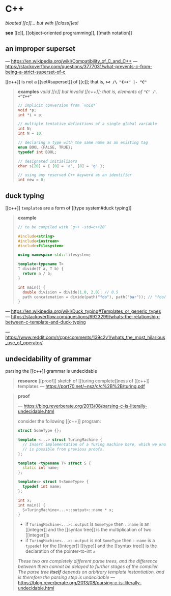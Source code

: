 # C++

_bloated [[c]]&hellip; but with [[class]]es!_

**see** [[c]], [[object-oriented programming]], [[math notation]]

## an improper superset

&mdash; <https://en.wikipedia.org/wiki/Compatibility_of_C_and_C++> &mdash; <https://stackoverflow.com/questions/3777031/what-prevents-c-from-being-a-strict-superset-of-c>

[[c++]] is not a [[set#superset]] of [[c]]; that is, **`>< /\ "C++" |- "C"`**

> **examples** _valid [[c]] but invalid [[c++]]; that is, elements of **`"C" /\ +"C++"`**_
>
> ```c
> // implicit conversion from `void*`
> void *p;
> int *i = p;
>
> // multiple tentative definitions of a single global variable
> int N;
> int N = 10;
>
> // declaring a type with the same name as an existing tag
> enum BOOL {FALSE, TRUE};
> typedef int BOOL;
>
> // designated initializers
> char s[20] = { [0] = 'a', [8] = 'g' };
>
> // using any reserved C++ keyword as an identifier
> int new = 0;
> ```

## duck typing

[[c++]] `template`s are a form of [[type system#duck typing]]

> **example**
>
> ```cpp
> // to be compiled with `g++ -std=c++20`
>
> #include<string>
> #include<iostream>
> #include<filesystem>
>
> using namespace std::filesystem;
>
> template<typename T>
> T divide(T a, T b) {
>   return a / b;
> }
>
> int main() {
>   double division = divide(1.0, 2.0); // 0.5
>   path concatenation = divide(path("foo"), path("bar")); // "foo/bar"
> }
> ```

&mdash; <https://en.wikipedia.org/wiki/Duck_typing#Templates_or_generic_types> &mdash; <https://stackoverflow.com/questions/6923299/whats-the-relationship-between-c-template-and-duck-typing>

&mdash; <https://www.reddit.com/r/cpp/comments/139c2v1/whats_the_most_hilarious_use_of_operator/>

## undecidability of grammar

parsing the [[c++]] grammar is undecidable

> **resource** [[proof]] sketch of [[turing complete]]ness of [[c++]] templates &mdash; <https://port70.net/~nsz/c/c%2B%2B/turing.pdf>

> **proof**
>
> &mdash; <https://blog.reverberate.org/2013/08/parsing-c-is-literally-undecidable.html>
>
> consider the following [[c++]] program:
>
> ```cpp
> struct SomeType {};
>
> template <...> struct TuringMachine {
>   // Insert implementation of a Turing machine here, which we know
>   // is possible from previous proofs.
> };
>
> template <typename T> struct S {
>   static int name;
> };
>
> template<> struct S<SomeType> {
>   typedef int name;
> };
>
> int x;
> int main() {
>   S<TuringMachine<...>::output>::name * x;
> }
> ```
>
> - if `TuringMachine<...>::output` is `SomeType` then `::name` is an [[integer]] and the [[syntax tree]] is the multiplication of two [[integer]]s
> - if `TuringMachine<...>::output` is not `SomeType` then `::name` is a `typedef` for the [[integer]] [[type]] and the [[syntax tree]] is the declaration of the pointer-to-int `x`
>
> _These two are completely different parse trees, and the difference between them cannot be delayed to further stages of the compiler. The parse tree **itself** depends on arbitrary template instantiation, and is therefore the parsing step is undecidable_ &mdash; <https://blog.reverberate.org/2013/08/parsing-c-is-literally-undecidable.html>
